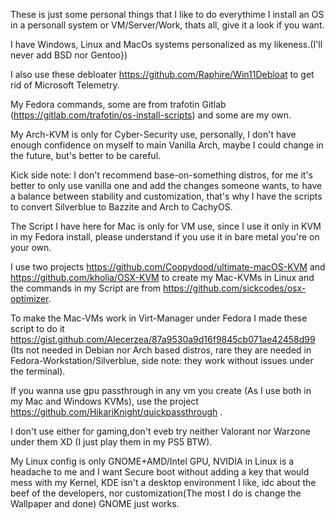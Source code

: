 These is just some personal things that I like to do everythime I install an OS in a personall system or VM/Server/Work, thats all, give it a look if you want.

I have Windows, Linux and MacOs systems personalized as my likeness.(I'll never add BSD nor Gentoo})

I also use these debloater https://github.com/Raphire/Win11Debloat to get rid of Microsoft Telemetry.

My Fedora commands, some are from trafotin Gitlab (https://gitlab.com/trafotin/os-install-scripts) and some are my own.

My Arch-KVM is only for Cyber-Security use, personally, I don't have enough confidence on myself to main Vanilla Arch, maybe I could change in the future, but's better to be careful.

Kick side note: I don't recommend base-on-something distros, for me it's better to only use vanilla one and add the changes someone wants, to have a balance between stability and customization, that's why I have the scripts to convert Silverblue to Bazzite and Arch to CachyOS.

The Script I have here for Mac is only for VM use, since I use it only in KVM in my Fedora install, please understand if you use it in bare metal you're on your own.

I use two projects https://github.com/Coopydood/ultimate-macOS-KVM and https://github.com/kholia/OSX-KVM to create my Mac-KVMs in Linux and the commands in my Script are from https://github.com/sickcodes/osx-optimizer.

To make the Mac-VMs work in Virt-Manager under Fedora I made these script to do it https://gist.github.com/Alecerzea/87a9530a9d16f9845cb071ae42458d99 (Its not needed in Debian nor Arch based distros, rare they are needed in Fedora-Workstation/Silverblue, side note: they work without issues under the terminal).

If you wanna use gpu passthrough in any vm you create (As I use both in my Mac and Windows KVMs), use the project https://github.com/HikariKnight/quickpassthrough .

I don't use either for gaming,don't eveb try neither Valorant nor Warzone under them XD (I just play them in my PS5 BTW).

My Linux config is only GNOME+AMD/Intel GPU, NVIDIA in Linux is a headache to me  and I want Secure boot without adding a key that would mess with my Kernel, KDE isn't a desktop environment I like, idc about the beef of the developers, nor customization(The most I do is change the Wallpaper and done) GNOME just works.